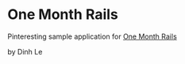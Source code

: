 # One Month Rails

Pinteresting sample application for [One Month Rails](http://onemonthrails.com)

by Dinh Le
